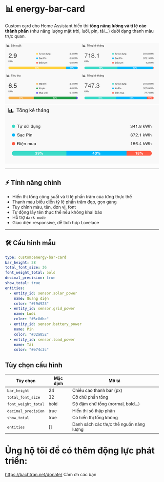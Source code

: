 # 📊 energy-bar-card

Custom card cho Home Assistant hiển thị **tổng năng lượng và tỉ lệ các thành phần** (như năng lượng mặt trời, lưới, pin, tải...) dưới dạng thanh màu trực quan.

![Preview](demo1.png)
![Preview](demo2.png)

---

## ⚡ Tính năng chính

- Hiển thị tổng công suất và tỉ lệ phần trăm của từng thực thể
- Thanh màu biểu diễn tỷ lệ phần trăm đẹp, gọn gàng
- Tùy chỉnh màu, tên, đơn vị, font
- Tự động lấy tên thực thể nếu không khai báo
- Hỗ trợ `dark mode`
- Giao diện responsive, dễ tích hợp Lovelace

---

## 🛠️ Cấu hình mẫu

```yaml
type: custom:energy-bar-card
bar_height: 28
total_font_size: 36
font_weight_total: bold
decimal_precision: true
show_total: true
entities:
  - entity_id: sensor.solar_power
    name: Quang điện
    color: "#f9d923"
  - entity_id: sensor.grid_power
    name: Lưới
    color: "#3c8dbc"
  - entity_id: sensor.battery_power
    name: Pin
    color: "#32a852"
  - entity_id: sensor.load_power
    name: Tải
    color: "#e74c3c"
```
## Tùy chọn cấu hình

| Tùy chọn            | Mặc định | Mô tả                                   |
| ------------------- | -------- | --------------------------------------- |
| `bar_height`        | 24       | Chiều cao thanh bar (px)                |
| `total_font_size`   | 32       | Cỡ chữ phần tổng                        |
| `font_weight_total` | bold     | Độ đậm chữ tổng (normal, bold...)       |
| `decimal_precision` | true     | Hiển thị số thập phân                   |
| `show_total`        | true     | Có hiển thị tổng không                  |
| `entities`          | \[]      | Danh sách các thực thể nguồn năng lượng |

# Ủng hộ tôi để có thêm động lực phát triển:
https://bachtran.net/donate/
Cảm ơn các bạn

